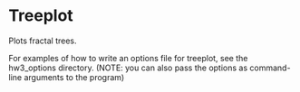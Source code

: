 # Treeplot
Plots fractal trees.

For examples of how to write an options file for treeplot, see the hw3_options directory. (NOTE: you can also pass the options as command-line arguments to the program)
